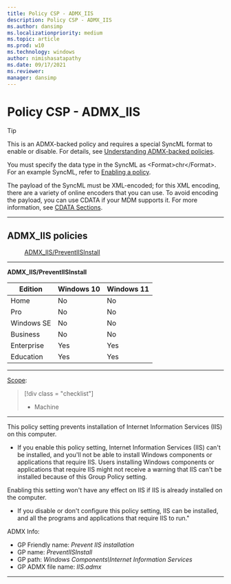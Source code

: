 ```yaml
---
title: Policy CSP - ADMX_IIS
description: Policy CSP - ADMX_IIS
ms.author: dansimp
ms.localizationpriority: medium
ms.topic: article
ms.prod: w10
ms.technology: windows
author: nimishasatapathy
ms.date: 09/17/2021
ms.reviewer: 
manager: dansimp
---
```


# Policy CSP - ADMX_IIS

> [!TIP]
> This is an ADMX-backed policy and requires a special SyncML format to enable or disable.  For details, see [Understanding ADMX-backed policies](./understanding-admx-backed-policies.md).
> 
> You must specify the data type in the SyncML as &lt;Format&gt;chr&lt;/Format&gt;. For an example SyncML, refer to [Enabling a policy](./understanding-admx-backed-policies.md#enabling-a-policy).
> 
> The payload of the SyncML must be XML-encoded; for this XML encoding, there are a variety of online encoders that you can use. To avoid encoding the payload, you can use CDATA if your MDM supports it.  For more information, see [CDATA Sections](http://www.w3.org/TR/REC-xml/#sec-cdata-sect).

<hr/>

<!--Policies-->
## ADMX_IIS policies  

<dl>
  <dd>
    <a href="#admx-iis-preventiisinstall">ADMX_IIS/PreventIISInstall</a>
  </dd>
</dl>

<hr/>

<!--Policy-->
<a href="" id="admx-iis-preventiisinstall"></a>**ADMX_IIS/PreventIISInstall**  

<!--SupportedSKUs-->

|Edition|Windows 10|Windows 11|
|--- |--- |--- |
|Home|No|No|
|Pro|No|No|
|Windows SE|No|No|
|Business|No|No|
|Enterprise|Yes|Yes|
|Education|Yes|Yes|

<!--/SupportedSKUs-->
<hr/>

<!--Scope-->
[Scope](./policy-configuration-service-provider.md#policy-scope):

> [!div class = "checklist"]
> * Machine

<hr/>

<!--/Scope-->
<!--Description-->
This policy setting prevents installation of Internet Information Services (IIS) on this computer. 

- If you enable this policy setting, Internet Information Services (IIS) can't be installed, and you'll not be able to install Windows components or applications that require IIS. Users installing Windows components or applications that require IIS might not receive a warning that IIS can't be installed because of this Group Policy setting. 

Enabling this setting won't have any effect on IIS if IIS is already installed on the computer. 

- If you disable or don't configure this policy setting, IIS can be installed, and all the programs and applications that require IIS to run."

<!--/Description-->


<!--ADMXBacked-->
ADMX Info:  
-   GP Friendly name: *Prevent IIS installation*
-   GP name: *PreventIISInstall*
-   GP path: *Windows Components\Internet Information Services*
-   GP ADMX file name: *IIS.admx*

<!--/ADMXBacked-->
<!--/Policy-->

<hr/>


<!--/Policies-->

